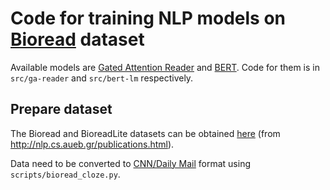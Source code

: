 # Code for training NLP models on [Bioread](https://www.aclweb.org/anthology/L18-1439/) dataset

Available models are [Gated Attention Reader](https://arxiv.org/abs/1606.01549) and [BERT](https://arxiv.org/abs/1810.04805). Code for them is in `src/ga-reader` and `src/bert-lm` respectively.

## Prepare dataset

The Bioread and BioreadLite datasets can be obtained [here](https://archive.org/details/bioread_dataset.tar) (from http://nlp.cs.aueb.gr/publications.html).

Data need to be converted to [CNN/Daily Mail](https://arxiv.org/abs/1506.03340) format using `scripts/bioread_cloze.py`.
